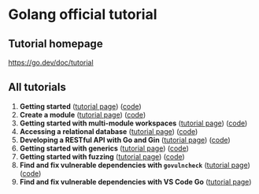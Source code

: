 # Golang official tutorial

## Tutorial homepage

https://go.dev/doc/tutorial

## All tutorials

1. **Getting started** ([tutorial page](https://go.dev/doc/tutorial/getting-started)) ([code](./1-getting-started/))
2. **Create a module** ([tutorial page](https://go.dev/doc/tutorial/create-module)) ([code](./2-create-a-module/))
3. **Getting started with multi-module workspaces** ([tutorial page](https://go.dev/doc/tutorial/workspaces)) ([code](./3-multi-module-workspace/))
4. **Accessing a relational database** ([tutorial page](https://go.dev/doc/tutorial/database-access)) ([code](./4-database-access/))
5. **Developing a RESTful API with Go and Gin** ([tutorial page](https://go.dev/doc/tutorial/web-service-gin)) ([code](./5-web-service-gin/))
6. **Getting started with generics** ([tutorial page](https://go.dev/doc/tutorial/generics)) ([code](./6-generics/))
7. **Getting started with fuzzing** ([tutorial page](https://go.dev/doc/tutorial/fuzz)) ([code](./7-fuzz/))
8. **Find and fix vulnerable dependencies with `govulncheck`** ([tutorial page](https://go.dev/doc/tutorial/govulncheck)) ([code](./8-govulncheck/))
9. **Find and fix vulnerable dependencies with VS Code Go** ([tutorial page](https://go.dev/doc/tutorial/govulncheck-ide))
